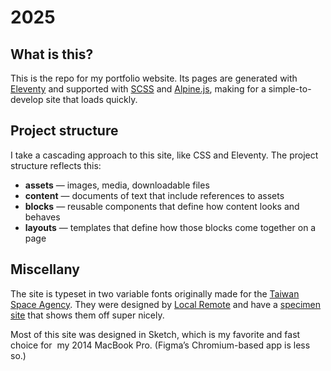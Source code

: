 # 2025

## What is this?
This is the repo for my portfolio website. Its pages are generated with [Eleventy](https://11ty.dev) and supported with [SCSS](https://sass-lang.com) and [Alpine.js](https://alpinejs.dev), making for a simple-to-develop site that loads quickly.


## Project structure

I take a cascading approach to this site, like CSS and Eleventy. The project structure reflects this:

* **assets** — images, media, downloadable files
* **content** — documents of text that include references to assets
* **blocks** — reusable components that define how content looks and behaves
* **layouts** — templates that define how those blocks come together on a page



## Miscellany

The site is typeset in two variable fonts originally made for the [Taiwan Space Agency](https://www.tasa.org.tw/en-US). They were designed by [Local Remote](https://www.localremote.co/) and have a [specimen site](https://www.localremote.co/tasa-typeface-collection) that shows them off super nicely.

Most of this site was designed in Sketch, which is my favorite and fast choice for  my 2014 MacBook Pro. (Figma’s Chromium-based app is less so.)
